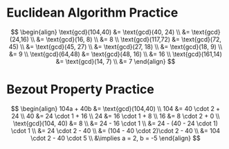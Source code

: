 # Euclidean Algorithm Practice

$$
\begin{align}
\text{gcd}(104,40) &= \text{gcd}(40, 24) \\
&= \text{gcd}(24,16) \\
&= \text{gcd}(16, 8) \\
&= 8 \\
\text{gcd}(117,72) &= \text{gcd}(72, 45) \\
&= \text{gcd}(45, 27) \\
&= \text{gcd}(27, 18) \\
&= \text{gcd}(18, 9) \\
&= 9 \\
\text{gcd}(64,48) &= \text{gcd}(48, 16) \\
&= 16 \\
\text{gcd}(161,14) &= \text{gcd}(14, 7) \\
&= 7
\end{align}
$$

# Bezout Property Practice

$$
\begin{align}
104a + 40b &= \text{gcd}(104,40) \\
104 &= 40 \cdot 2 + 24 \\
40 &= 24 \cdot 1 + 16 \\
24 &= 16 \cdot 1 + 8 \\
16 &= 8 \cdot 2 + 0 \\
\text{gcd}(104, 40) &= 8 \\
&= 24 - 16 \cdot 1 \\
&= 24 - (40 - 24 \cdot 1) \cdot 1 \\
&= 24 \cdot 2 - 40 \\
&= (104 - 40 \cdot 2)\cdot 2 - 40 \\
&= 104 \cdot 2 - 40 \cdot 5 \\
&\implies a = 2, b = -5
\end{align}
$$